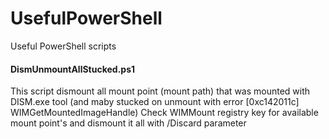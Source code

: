 # UsefulPowerShell
Useful PowerShell scripts

#### DismUnmountAllStucked.ps1

This script dismount all mount point (mount path) that was mounted with DISM.exe tool (and maby stucked on unmount with error [0xc142011c] WIMGetMountedImageHandle)
Check WIMMount registry key for available mount point's and dismount it all with /Discard parameter

